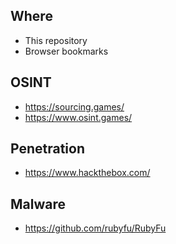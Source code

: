 ## Where
- This repository
- Browser bookmarks

## OSINT
- https://sourcing.games/
- https://www.osint.games/

## Penetration
- https://www.hackthebox.com/

## Malware

- https://github.com/rubyfu/RubyFu
